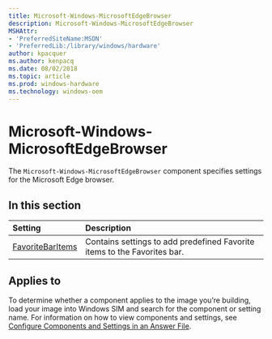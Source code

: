 ```yaml
---
title: Microsoft-Windows-MicrosoftEdgeBrowser
description: Microsoft-Windows-MicrosoftEdgeBrowser
MSHAttr:
- 'PreferredSiteName:MSDN'
- 'PreferredLib:/library/windows/hardware'
author: kpacquer
ms.author: kenpacq
ms.date: 08/02/2018
ms.topic: article
ms.prod: windows-hardware
ms.technology: windows-oem
---
```

# Microsoft-Windows-MicrosoftEdgeBrowser

The `Microsoft-Windows-MicrosoftEdgeBrowser` component specifies settings for the Microsoft Edge browser.

## In this section

| Setting                 | Description                                                                           |
|:------------------------|:--------------------------------------------------------------------------------------|
| [FavoriteBarItems](microsoft-windows-microsoftedgebrowser-favoritebaritems.md)    | Contains settings to add predefined Favorite items to the Favorites bar.     |

## Applies to

To determine whether a component applies to the image you’re building, load your image into Windows SIM and search for the component or setting name. For information on how to view components and settings, see [Configure Components and Settings in an Answer File](https://docs.microsoft.com/windows-hardware/customize/desktop/wsim/configure-components-and-settings-in-an-answer-file).
